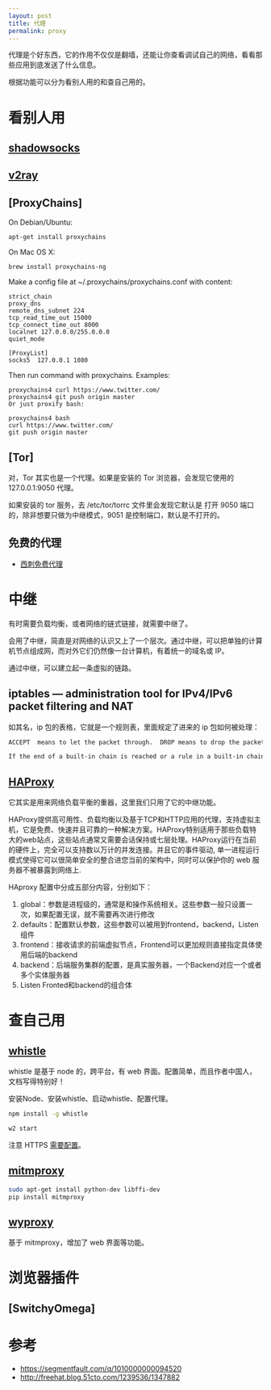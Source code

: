 ```yaml
---
layout: post
title: 代理
permalink: proxy
---
```


代理是个好东西，它的作用不仅仅是翻墙，还能让你查看调试自己的网络，看看那些应用到底发送了什么信息。

根据功能可以分为看别人用的和查自己用的。


# 看别人用
## [shadowsocks](https://github.com/shadowsocks)

## [v2ray](https://github.com/v2ray/v2ray-core)

## [ProxyChains]
On Debian/Ubuntu:

```
apt-get install proxychains
```

On Mac OS X:

```
brew install proxychains-ng
```

Make a config file at ~/.proxychains/proxychains.conf with content:

```
strict_chain
proxy_dns
remote_dns_subnet 224
tcp_read_time_out 15000
tcp_connect_time_out 8000
localnet 127.0.0.0/255.0.0.0
quiet_mode

[ProxyList]
socks5  127.0.0.1 1080
```

Then run command with proxychains. Examples:

```
proxychains4 curl https://www.twitter.com/
proxychains4 git push origin master
Or just proxify bash:

proxychains4 bash
curl https://www.twitter.com/
git push origin master
```

## [Tor]
对，Tor 其实也是一个代理。如果是安装的 Tor 浏览器，会发现它使用的 127.0.0.1:9050 代理。

如果安装的 tor 服务，去 /etc/tor/torrc 文件里会发现它默认是 打开 9050 端口的，除非想要只做为中继模式，9051 是控制端口，默认是不打开的。

## 免费的代理

- [西刺免费代理](http://www.xicidaili.com/)


# 中继
有时需要负载均衡，或者网络的链式链接，就需要中继了。

会用了中继，简直是对网络的认识又上了一个层次。通过中继，可以把单独的计算机节点组成网，而对外它们仍然像一台计算机，有着统一的域名或 IP。

通过中继，可以建立起一条虚拟的链路。

## iptables — administration tool for IPv4/IPv6 packet filtering and NAT
如其名，ip 包的表格，它就是一个规则表，里面规定了进来的 ip 包如何被处理：

```bash
ACCEPT  means to let the packet through.  DROP means to drop the packet on the floor.  RETURN means stop traversing this chain  and  resume  at the  next rule in the previous (calling) chain.

If the end of a built-in chain is reached or a rule in a built-in chain with target RETURN is matched,  the  target specified by the chain policy determines the fate of the packet.
```


## [HAProxy](http://www.haproxy.org/)
它其实是用来网络负载平衡的重器，这里我们只用了它的中继功能。

HAProxy提供高可用性、负载均衡以及基于TCP和HTTP应用的代理，支持虚拟主机，它是免费、快速并且可靠的一种解决方案。HAProxy特别适用于那些负载特大的web站点，这些站点通常又需要会话保持或七层处理。HAProxy运行在当前的硬件上，完全可以支持数以万计的并发连接。并且它的事件驱动, 单一进程运行模式使得它可以很简单安全的整合进您当前的架构中，同时可以保护你的 web 服务器不被暴露到网络上.

HAproxy 配置中分成五部分内容，分别如下：

1. global：参数是进程级的，通常是和操作系统相关。这些参数一般只设置一次，如果配置无误，就不需要再次进行修改
2. defaults：配置默认参数，这些参数可以被用到frontend，backend，Listen组件
3. frontend：接收请求的前端虚拟节点，Frontend可以更加规则直接指定具体使用后端的backend
4. backend：后端服务集群的配置，是真实服务器，一个Backend对应一个或者多个实体服务器
5. Listen Fronted和backend的组合体


# 查自己用
## [whistle](https://github.com/avwo/whistle)
whistle 是基于 node 的，跨平台，有 web 界面。配置简单，而且作者中国人，文档写得特别好！

安装Node、安装whistle、启动whistle、配置代理。

```bash
npm install -g whistle

w2 start
```

注意 HTTPS [需要配置](https://avwo.github.io/whistle/webui/https.html)。

## [mitmproxy](https://github.com/mitmproxy/mitmproxy)

```bash
sudo apt-get install python-dev libffi-dev
pip install mitmproxy
```

## [wyproxy](https://github.com/ring04h/wyproxy)
基于 mitmproxy，增加了 web 界面等功能。


# 浏览器插件

## [SwitchyOmega]

# 参考
- https://segmentfault.com/q/1010000000094520
- http://freehat.blog.51cto.com/1239536/1347882
